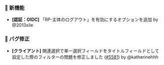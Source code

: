 ### 🎉 新機能

- **[認証：OIDC]** 「RP-主体のログアウト」を有効にするオプションを追加 by @2013xile

### 🐛 バグ修正

- **[クライアント]** 関連選択で単一選択フィールドをタイトルフィールドとして設定した際のフィルターの問題を修正しました ([#5581](https://github.com/nocobase/nocobase/pull/5581)) by @katherinehhh

